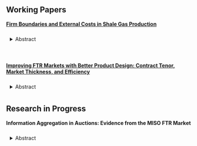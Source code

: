 <!-- ---
title: Research in progress
--- -->


&nbsp;

## Working Papers

[__Firm Boundaries and External Costs in Shale Gas Production__](papers/wastewater.pdf)


<details>
<summary style="padding: 10px; border-radius: 5px; cursor: pointer;">Abstract</summary>

> Wastewater reuse in the shale gas industry reduces firms' private costs and mitigates many of the local environmental harms associated with fracking. Most reuse occurs within the firm boundary, but rival operators often exchange (or “share”) wastewater prior to reuse. I use data from Pennsylvania to study how firms choose between internal reuse and transacting in the sharing market. To do so, I build a market-level model of wastewater management that endogenizes firms' make-vs-buy decisions. Estimating the model, I find that transaction costs associated with sharing are large — approximately $6 per barrel on average — but heterogeneous. Variation in the estimates reveals several channels for potential policy interventions to increase sharing rates. However, increased sharing may be undesirable: because firms' operations are clustered geographically, excessive internal reuse under the status quo reduces trucking-related external costs by 13%. Pigouvian interventions that simultaneously address sharing market imperfections and environmental externalities potentially worsen environmental harms.


</details>


&nbsp;

[__Improving FTR Markets with Better Product Design: Contract Tenor, Market Thickness, and Efficiency__](papers/ftr.pdf)

<details>
<summary style="padding: 10px; border-radius: 5px; cursor: pointer;">Abstract</summary>

> Abstract Financial transmission rights (FTRs) are an important class of contracts for managing congestion in decentralized energy markets. This paper explores how market operators' contract design choices affect the efficiency of FTR allocation. With shorter contract tenors, generators and electricity customers (“load”) can obtain better hedging portfolios for anticipated congestion risk. However, speculator participation in FTR auctions responds endogenously to contract design. Speculators can extract greater rents when markets are thinner, leading to welfare losses for load firms (who are residual claimants on auction revenues). In order to understand the significance of this tradeoff I build and estimate a stylized empirical model of FTR allocation mechanism used by Midcontinent ISO (MISO), a large decentralized energy market. Relative to a counterfactual with longer contracts, MISO's current contract design reduces load firm welfare losses from congestion risk by \\$2.4M per year, or about 1% of total welfare at firms' estimated risk preferences. However, overall load firm welfare falls by \\$40-60M due to reduced auction proceeds, highlighting the value of careful contract design.

</details>

## Research in Progress

__Information Aggregation in Auctions: Evidence from the MISO FTR Market__

<details>
<summary style="padding: 10px; border-radius: 5px; cursor: pointer;">Abstract</summary>

> Financial transmission rights (FTR) markets are characterized by a complex strategic environment. Nevertheless, market prices are often a reliable predictor of future congestion prices. I explore whether the informational efficiency of FTR auctions is likely to carry over to an environment with more volatile congestion patterns (for example, due to greater renewable generation). In order to do so, I estimate an empirical model of Bayes-Cournot competition that microfounds information aggregation in FTR auctions. This approach enables me to account for essential features of FTR markets that are difficult to incorporate into standard empirical models of multiunit auctions, such as endogenous participation, cross-auction strategic linkages, and cross-auction information spillovers.

</details>
